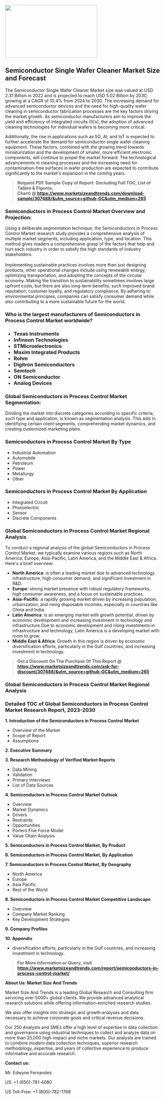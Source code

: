 <p><img class="alignnone size-medium wp-image-20088" src="https://ffe5etoiles.com/wp-content/uploads/2024/12/MST1-300x171.png" alt="" width="300" height="171" /></p><h2>Semiconductor Single Wafer Cleaner Market Size and Forecast</h2><p>The Semiconductor Single Wafer Cleaner Market size was valued at USD 2.31 Billion in 2022 and is projected to reach USD 5.02 Billion by 2030, growing at a CAGR of 10.4% from 2024 to 2030. The increasing demand for advanced semiconductor devices and the need for high-quality wafer cleaning in semiconductor fabrication processes are the key factors driving the market growth. As semiconductor manufacturers aim to improve the yield and efficiency of integrated circuits (ICs), the adoption of advanced cleaning technologies for individual wafers is becoming more critical.</p><p>Additionally, the rise in applications such as 5G, AI, and IoT is expected to further accelerate the demand for semiconductor single wafer cleaning equipment. These factors, combined with the growing trend towards miniaturization and the development of smaller, more efficient electronic components, will continue to propel the market forward. The technological advancements in cleaning processes and the increasing need for contamination-free surfaces in wafer production are expected to contribute significantly to the market's expansion in the coming years.</p></p><blockquote id="" class=""><strong>Request PDF Sample Copy of Report: (Including Full TOC, List of Tables &amp; Figures, Chart)&nbsp;@&nbsp;<strong><a href="https://www.marketsizeandtrends.com/download-sample/307488/&utm_source=github-GC&utm_medium=265" target="_blank">https://www.marketsizeandtrends.com/download-sample/307488/&utm_source=github-GC&utm_medium=265</a></strong></strong></blockquote><h3 id="" class="">Semiconductors in Process Control Market&nbsp;Overview and Projection:</h3><p id="" class="">Using a deliberate segmentation technique, the Semiconductors in Process Control Market research study provides a comprehensive analysis of multiple market segments, including application, type, and location. This method gives readers a comprehensive grasp of the factors that help and hurt each industry in order to satisfy the high standards of industry stakeholders. <br /> <br />Implementing sustainable practices involves more than just designing products; other operational changes include using renewable energy, optimizing transportation, and adopting the concepts of the circular economy. Making the transition to sustainability sometimes involves large upfront costs, but there are also long-term benefits, such improved brand reputation, customer loyalty, and regulatory compliance. By adhering to environmental principles, companies can satisfy consumer demand while also contributing to a more sustainable future for the world.</p><h3 id="" class="">Who is the largest manufacturers of&nbsp;Semiconductors in Process Control Market worldwide?</h3><h3 class=""><p><ul><li>Texas Instruments </li><li> Infineon Technologies </li><li> STMicroelectronics </li><li> Maxim Integrated Products </li><li> Rohm </li><li> Digitron Semiconductors </li><li> Semtech </li><li> ON Semiconductor </li><li> Analog Devices</li></ul></p></h3><h3 id="" class="">Global&nbsp;Semiconductors in Process Control Market Segmentation:</h3><p id="" class="">Dividing the market into discrete categories according to specific criteria, such type and application, is known as segmentation analysis. This aids in identifying certain client segments, comprehending market dynamics, and creating customized marketing plans.</p><h3 id="" class="">Semiconductors in Process Control Market&nbsp;By Type</h3><p><p><ul><li>Industrial Automation</li><li> Automobile</li><li> Petroleum</li><li> Power</li><li> Metallurgy</li><li> Other</p></li></ul></p></p><h3 id="" class="">Semiconductors in Process Control Market&nbsp;By Application</h3><p class=""><p><ul><li>Integrated Circuit</li><li> Photoelectric</li><li> Sensor</li><li> Discrete Components</li></ul></p></p><h3 id="" class="">Global Semiconductors in Process Control Market Regional Analysis</h3><p id="" class="">To conduct a regional analysis of the global Semiconductors in Process Control Market, we typically examine various regions such as North America, Europe, Asia-Pacific, Latin America, and the Middle East &amp; Africa. Here's a brief overview:</p><ul><li><strong>North America</strong>: is often a leading market due to advanced technology infrastructure, high consumer demand, and significant investment in R&amp;D.</li><li><strong>Europe</strong>: strong market presence with robust regulatory frameworks, high consumer awareness, and a focus on sustainable practices.</li><li><strong>Asia-Pacific</strong>: a rapidly growing market driven by increasing population, urbanization, and rising disposable incomes, especially in countries like China and India.</li><li><strong>Latin America</strong>: is an emerging market with growth potential, driven by economic development and increasing investment in technology and infrastructure.Due to economic development and rising investments in infrastructure and technology, Latin America is a developing market with room to grow.</li><li><strong>Middle East &amp; Africa</strong>: Growth in this region is driven by economic diversification efforts, particularly in the Gulf countries, and increasing investment in technology.</li></ul><blockquote id="" class=""><strong>Get a Discount On The Purchase Of This Report @ <strong><a href="https://www.marketsizeandtrends.com/ask-for-discount/307488/&utm_source=github-GC&utm_medium=265" target="_blank">https://www.marketsizeandtrends.com/ask-for-discount/307488/&utm_source=github-GC&utm_medium=265</a></strong></strong></blockquote><h3 id="" class="">Global Semiconductors in Process Control Market Regional Analysis</h3><h3 id="" class="">Detailed TOC of Global Semiconductors in Process Control Market Research Report, 2023-2030</h3><p id="" class=""><strong>1. Introduction of the Semiconductors in Process Control Market</strong></p><ul><li>Overview of the Market</li><li>Scope of Report</li><li>Assumptions</li></ul><p id="" class=""><strong>2. Executive Summary</strong></p><p id="" class=""><strong>3. Research Methodology of Verified Market Reports</strong></p><ul><li>Data Mining</li><li>Validation</li><li>Primary Interviews</li><li>List of Data Sources</li></ul><p id="" class=""><strong>4. Semiconductors in Process Control Market Outlook</strong></p><ul><li>Overview</li><li>Market Dynamics</li><li>Drivers</li><li>Restraints</li><li>Opportunities</li><li>Porters Five Force Model</li><li>Value Chain Analysis</li></ul><p id="" class=""><strong>5. Semiconductors in Process Control Market, By Product</strong></p><p id="" class=""><strong>6. Semiconductors in Process Control Market, By Application</strong></p><p id="" class=""><strong>7. Semiconductors in Process Control Market, By Geography</strong></p><ul><li>North America</li><li>Europe</li><li>Asia Pacific</li><li>Rest of the World</li></ul><p id="" class=""><strong>8. Semiconductors in Process Control Market Competitive Landscape</strong></p><ul><li>Overview</li><li>Company Market Ranking</li><li>Key Development Strategies</li></ul><p id="" class=""><strong>9. Company Profiles</strong></p><p id="" class=""><strong>10. Appendix</strong></p><ul><li>diversification efforts, particularly in the Gulf countries, and increasing investment in technology.</li></ul><blockquote id="" class=""><strong>For More Information or Query, visit <strong><strong><a href="https://www.marketsizeandtrends.com/report/semiconductors-in-process-control-market/" target="_blank">https://www.marketsizeandtrends.com/report/semiconductors-in-process-control-market/</a></strong></strong></strong></blockquote><p id="" class=""><strong>About Us: Market Size And Trends</strong></p><p id="" class="">Market Size And Trends is a leading Global Research and Consulting firm servicing over 5000+ global clients. We provide advanced analytical research solutions while offering information-enriched research studies.</p><p id="" class="">We also offer insights into strategic and growth analyses and data necessary to achieve corporate goals and critical revenue decisions.</p><p id="" class="">Our 250 Analysts and SMEs offer a high level of expertise in data collection and governance using industrial techniques to collect and analyze data on more than 25,000 high-impact and niche markets. Our analysts are trained to combine modern data collection techniques, superior research methodology, expertise, and years of collective experience to produce informative and accurate research.</p><p id="" class=""><strong>Contact us:</strong></p><p id="" class="">Mr. Edwyne Fernandes</p><p id="" class="">US: +1 (650)-781-4080</p><p id="" class="">US Toll-Free: +1 (800)-782-1768</p>
